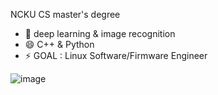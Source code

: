 NCKU CS master's degree

- 👀 deep learning & image recognition
- 😄 C++ & Python
- ⚡ GOAL : Linux Software/Firmware Engineer 

![image](https://github.com/Haoz1021/Haoz1021/assets/137687814/1e74e675-c15e-432d-8dc8-5ce270b13cf0)


<!---
Haoz1021/Haoz1021 is a ✨ special ✨ repository because its `README.md` (this file) appears on your GitHub profile.
You can click the Preview link to take a look at your changes.
--->
